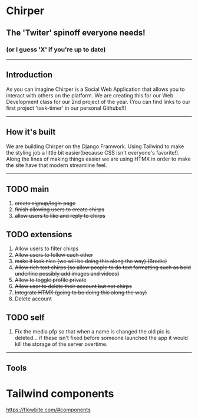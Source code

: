 # Chirper
## The 'Twiter' spinoff everyone needs!
### (or I guess 'X' if you're up to date)

---
## Introduction

As you can imagine Chirper is a Social Web Application that allows you to interact with others on the platform. We are creating this for our Web Development class for our 2nd project of the year. (You can find links to our first project 'task-timer' in our personal Githubs!!)

---
## How it's built

We are building Chirper on the Django Framwork. Using Tailwind to make the styling job a little bit easier(because CSS isn't everyone's favorite!). Along the lines of making things easier we are using HTMX in order to make the site have that modern streamline feel.

---

## TODO main

1. ~~create signup/login page~~
2. ~~finish allowing users to create chirps~~
3. ~~allow users to like and reply to chirps~~

## TODO extensions 

1. Allow users to filter chirps 
2. ~~Allow users to follow each other~~
3. ~~make it look nice (we will be doing this along the way)  (Brodie)~~
4. ~~Allow rich text chirps (so allow people to do text formatting such as bold underline possibly add images and videos)~~
5. ~~Allow to toggle profile private~~
6. ~~Allow user to delete their account but not chirps~~
7. ~~Integrate HTMX (going to be doing this along the way)~~
8. Delete account 

## TODO self

1. Fix the media pfp so that when a name is changed the old pic is deleted... if these isn't fixed before someone launched the app it would kill the storage of the server overtime.

---

## Tools 
# Tailwind components
https://flowbite.com/#components
